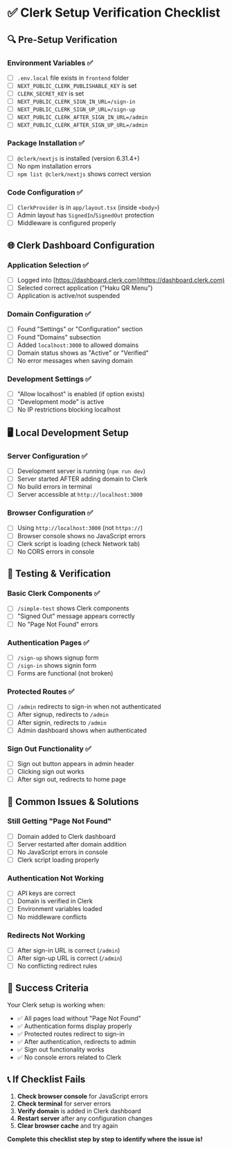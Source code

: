 # ✅ Clerk Setup Verification Checklist

## 🔍 **Pre-Setup Verification**

### **Environment Variables** ✅
- [ ] `.env.local` file exists in `frontend` folder
- [ ] `NEXT_PUBLIC_CLERK_PUBLISHABLE_KEY` is set
- [ ] `CLERK_SECRET_KEY` is set
- [ ] `NEXT_PUBLIC_CLERK_SIGN_IN_URL=/sign-in`
- [ ] `NEXT_PUBLIC_CLERK_SIGN_UP_URL=/sign-up`
- [ ] `NEXT_PUBLIC_CLERK_AFTER_SIGN_IN_URL=/admin`
- [ ] `NEXT_PUBLIC_CLERK_AFTER_SIGN_UP_URL=/admin`

### **Package Installation** ✅
- [ ] `@clerk/nextjs` is installed (version 6.31.4+)
- [ ] No npm installation errors
- [ ] `npm list @clerk/nextjs` shows correct version

### **Code Configuration** ✅
- [ ] `ClerkProvider` is in `app/layout.tsx` (inside `<body>`)
- [ ] Admin layout has `SignedIn`/`SignedOut` protection
- [ ] Middleware is configured properly

## 🌐 **Clerk Dashboard Configuration**

### **Application Selection** ✅
- [ ] Logged into [https://dashboard.clerk.com](https://dashboard.clerk.com)
- [ ] Selected correct application ("Haku QR Menu")
- [ ] Application is active/not suspended

### **Domain Configuration** ✅
- [ ] Found "Settings" or "Configuration" section
- [ ] Found "Domains" subsection
- [ ] Added `localhost:3000` to allowed domains
- [ ] Domain status shows as "Active" or "Verified"
- [ ] No error messages when saving domain

### **Development Settings** ✅
- [ ] "Allow localhost" is enabled (if option exists)
- [ ] "Development mode" is active
- [ ] No IP restrictions blocking localhost

## 🖥️ **Local Development Setup**

### **Server Configuration** ✅
- [ ] Development server is running (`npm run dev`)
- [ ] Server started AFTER adding domain to Clerk
- [ ] No build errors in terminal
- [ ] Server accessible at `http://localhost:3000`

### **Browser Configuration** ✅
- [ ] Using `http://localhost:3000` (not `https://`)
- [ ] Browser console shows no JavaScript errors
- [ ] Clerk script is loading (check Network tab)
- [ ] No CORS errors in console

## 🧪 **Testing & Verification**

### **Basic Clerk Components** ✅
- [ ] `/simple-test` shows Clerk components
- [ ] "Signed Out" message appears correctly
- [ ] No "Page Not Found" errors

### **Authentication Pages** ✅
- [ ] `/sign-up` shows signup form
- [ ] `/sign-in` shows signin form
- [ ] Forms are functional (not broken)

### **Protected Routes** ✅
- [ ] `/admin` redirects to sign-in when not authenticated
- [ ] After signup, redirects to `/admin`
- [ ] After signin, redirects to `/admin`
- [ ] Admin dashboard shows when authenticated

### **Sign Out Functionality** ✅
- [ ] Sign out button appears in admin header
- [ ] Clicking sign out works
- [ ] After sign out, redirects to home page

## 🚨 **Common Issues & Solutions**

### **Still Getting "Page Not Found"**
- [ ] Domain added to Clerk dashboard
- [ ] Server restarted after domain addition
- [ ] No JavaScript errors in console
- [ ] Clerk script loading properly

### **Authentication Not Working**
- [ ] API keys are correct
- [ ] Domain is verified in Clerk
- [ ] Environment variables loaded
- [ ] No middleware conflicts

### **Redirects Not Working**
- [ ] After sign-in URL is correct (`/admin`)
- [ ] After sign-up URL is correct (`/admin`)
- [ ] No conflicting redirect rules

## 🎯 **Success Criteria**

Your Clerk setup is working when:
- ✅ All pages load without "Page Not Found"
- ✅ Authentication forms display properly
- ✅ Protected routes redirect to sign-in
- ✅ After authentication, redirects to admin
- ✅ Sign out functionality works
- ✅ No console errors related to Clerk

## 📞 **If Checklist Fails**

1. **Check browser console** for JavaScript errors
2. **Check terminal** for server errors
3. **Verify domain** is added in Clerk dashboard
4. **Restart server** after any configuration changes
5. **Clear browser cache** and try again

**Complete this checklist step by step to identify where the issue is!**
